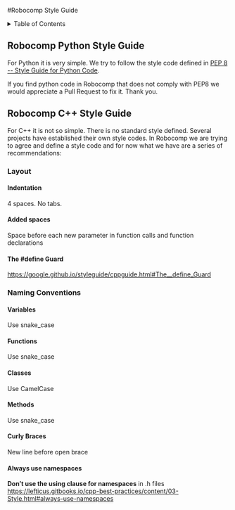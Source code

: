 #Robocomp Style Guide

<!-- markdown="1" is required for GitHub Pages to render the TOC properly. -->

<details markdown="1">
  <summary>Table of Contents</summary>

- [Robocomp Python Style Guide](#robocomp-python-style-guide)
- [Robocomp C++ Style Guide](#robocomp-c---style-guide)
  * [Layout](#layout)
    + [Indentation](#indentation)
    + [Added spaces](#added-spaces)
    + [The #define Guard](#the--define-guard)
  * [Naming Conventions](#naming-conventions)
    + [Variables](#variables)
    + [Functions](#functions)
    + [Classes](#classes)
    + [Methods](#methods)
    + [Curly Braces](#curly-braces)
    + [Always use namespaces](#always-use-namespaces)
    
</details>


## Robocomp Python Style Guide
For Python it is very simple. We try to follow the style code defined in [PEP 8 -- Style Guide for Python Code](https://www.python.org/dev/peps/pep-0008/).

If you find python code in Robocomp that does not comply with PEP8 we would appreciate a Pull Request to fix it. Thank you.


## Robocomp C++ Style Guide

For C++ it is not so simple. There is no standard style defined. Several projects have established their own style codes. In Robocomp we are trying to agree and define a style code and for now what we have are a series of recommendations:

### Layout

#### Indentation
4 spaces. No tabs.

#### Added spaces
Space before each new parameter in function calls and function declarations

#### The #define Guard
https://google.github.io/styleguide/cppguide.html#The__define_Guard


### Naming Conventions

#### Variables
Use snake_case

#### Functions
Use snake_case

#### Classes
Use CamelCase

#### Methods
Use snake_case

#### Curly Braces
New line before open brace

#### Always use namespaces
**Don’t use the using clause for namespaces** in .h files
https://lefticus.gitbooks.io/cpp-best-practices/content/03-Style.html#always-use-namespaces
